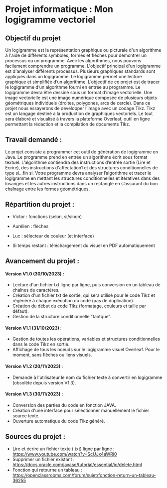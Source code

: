 # Projet informatique : Mon logigramme vectoriel

## Objectif du projet
Un logigramme est la représentation graphique ou picturale d'un algorithme à l'aide de différents symboles, formes et flèches pour démontrer un processus ou un programme. Avec les algorithmes, nous pouvons facilement comprendre un programme. L'objectif principal d'un logigramme est d'analyser différents processus. Plusieurs graphiques standards sont appliqués dans un logigramme. Le logigramme permet une lecture graphique et simplifiée d’un algorithme. L’objectif de ce projet est de tracer le logigramme d’un algorithme fourni en entrée au programme. Le logigramme devra être dessiné sous un format d’image vectorielle. Une image vectorielle est une image numérique composée de plusieurs objets géométriques individuels (droites, polygones, arcs de cercle). Dans ce projet nous essayerons de développer l’image avec un codage Tikz. Tikz est un langage destiné à la production de graphiques vectoriels. Le tout sera élaboré et visualisé à travers la plateforme Overleaf, outil en ligne permettant la rédaction et la compilation de documents Tikz.


## Travail demandé :
Le projet consiste à programmer cet outil de génération de logigramme en Java. Le programme prend en entrée un algorithme écrit sous format textuel. L’algorithme contiendra des instructions d’entrée sortie (Lire et Ecrire), des instructions d'affectation1 et des structures conditionnelles de type si...fin si.
Votre programme devra analyser l’algorithme et tracer le logigramme en mettant les structures conditionnelles et itératives dans des losanges et les autres instructions dans un rectangle en s’assurant du bon chaînage entre les formes géométriques. 

## Répartition du projet :
- Victor : fonctions (selon, si/sinon)
- Aurélien : flèches
- Luc : sélecteur de couleur (et interface)

- Si temps restant : téléchargement du visuel en PDF automatiquement

## Avancement du projet :
#### Version V1.0 (30/10/2023) :
- Lecture d'un fichier txt ligne par ligne, puis conversion en un tableau de chaînes de caractères.
- Création d'un fichier txt de sortie, qui sera utilisé pour le code Tikz et régénéré à chaque exécution du code (pas de duplication).
- Création du début du code Tikz (formatage, couleurs et taille par défaut).
- Gestion de la structure conditionnelle "tantque".

#### Version V1.1 (31/10/2023) :
- Gestion de toutes les opérations,  variables et structures conditionnelles dans le code Tikz en sortie.
- Affichage de tous les noeuds sur le logigramme visuel Overleaf. Pour le moment, sans flèches ou liens visuels.

#### Version V1.2 (20/11/2023) :
- Demande à l'utilisateur le nom du fichier texte à convertir en logigramme (obsolète depuis version V1.3).

#### Version V1.3 (30/11/2023) :
- Conversion des parties du code en fonction JAVA.
- Création d'une interface pour sélectionner manuellement le fichier source texte.
- Ouverture automatique du code Tikz généré.

## Sources du projet :
- Lire et écrire un fichier texte (.txt) ligne par ligne : https://www.youtube.com/watch?v=ScUJx4aWRi0
- Supprimer un fichier existant : https://docs.oracle.com/javase/tutorial/essential/io/delete.html
- Fonction qui retourne un tableau : https://openclassrooms.com/forum/sujet/fonction-return-un-tableau-36255
